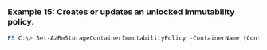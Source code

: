 
### Example 15: Creates or updates an unlocked immutability policy.
```powershell
PS C:\> Set-AzRmStorageContainerImmutabilityPolicy -ContainerName {ContainerName} -ImmutabilityPeriod {ImmutabilityPeriod} -ResourceGroupName MyResourceGroup -StorageAccountName {StorageAccountName}


